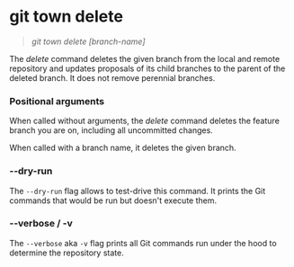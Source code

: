 # git town delete

> _git town delete [branch-name]_

The _delete_ command deletes the given branch from the local and remote
repository and updates proposals of its child branches to the parent of the
deleted branch. It does not remove perennial branches.

### Positional arguments

When called without arguments, the _delete_ command deletes the feature branch
you are on, including all uncommitted changes.

When called with a branch name, it deletes the given branch.

### --dry-run

The `--dry-run` flag allows to test-drive this command. It prints the Git
commands that would be run but doesn't execute them.

### --verbose / -v

The `--verbose` aka `-v` flag prints all Git commands run under the hood to
determine the repository state.
